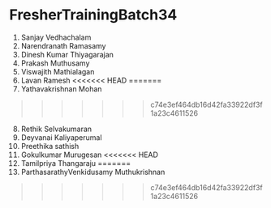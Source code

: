 # FresherTrainingBatch34
1. Sanjay Vedhachalam
2. Narendranath Ramasamy
3. Dinesh Kumar Thiyagarajan
4. Prakash Muthusamy
5. Viswajith Mathialagan
6. Lavan Ramesh
<<<<<<< HEAD
=======
7. Yathavakrishnan Mohan
>>>>>>> c74e3ef464db16d42fa33922df3f1a23c4611526
8. Rethik Selvakumaran
9. Deyvanai Kaliyaperumal
10. Preethika sathish
11. Gokulkumar Murugesan
<<<<<<< HEAD
12. Tamilpriya Thangaraju
=======
12. ParthasarathyVenkidusamy Muthukrishnan
>>>>>>> c74e3ef464db16d42fa33922df3f1a23c4611526
